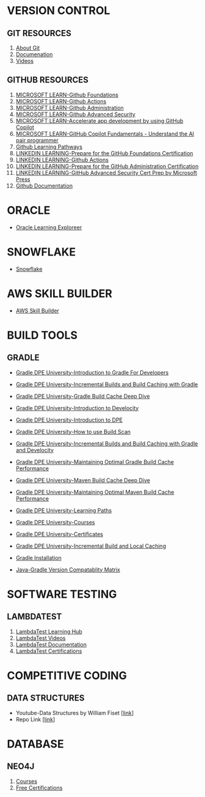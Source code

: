 # VERSION CONTROL
## GIT RESOURCES
1. <a href="https://git-scm.com/about" target="_blank">About Git</a>
1. <a href="https://git-scm.com/doc" target="_blank">Documenation</a>
1. <a href="https://git-scm.com/videos" target="_blank">Videos</a>

## GITHUB RESOURCES
1. <a href="https://learn.microsoft.com/en-us/collections/o1njfe825p602p?source=docs&sharingId=11F88745A88DCED9" target="_blank">MICROSOFT LEARN-Github Foundations</a>
2. <a href="https://learn.microsoft.com/en-us/collections/n5p4a5z7keznp5?&sharingId=11F88745A88DCED9" target="_blank">MICROSOFT LEARN-Github Actions</a>
3. <a href="https://learn.microsoft.com/en-us/collections/mom7u1gzjdxw03?&sharingId=11F88745A88DCED9" target="_blank">MICROSOFT LEARN-Github Administration</a>
4. <a href="https://learn.microsoft.com/en-us/collections/rqymc6yw8q5rey?&sharingId=11F88745A88DCED9" target="_blank">MICROSOFT LEARN-Github Advanced Security</a>
5. <a href="https://learn.microsoft.com/en-us/training/paths/accelerate-app-development-using-github-copilot/" target="_blank">MICROSOFT LEARN-Accelerate app development by using GitHub Copilot</a>
6. <a href="https://learn.microsoft.com/en-us/training/paths/copilot/" target="_blank">MICROSOFT LEARN-GitHub Copilot Fundamentals - Understand the AI pair programmer</a>
7. <a href="https://resources.github.com/learn/pathways/" target="_blank">Github Learning Pathways</a>
8. <a href="https://www.linkedin.com/learning/paths/prepare-for-the-github-foundations-certification?u=95141346" target="_blank">LINKEDIN LEARNING-Prepare for the GitHub Foundations Certification</a>
9. <a href="https://www.linkedin.com/learning-login/share?account=95141346&forceAccount=false&redirect=https%3A%2F%2Fwww.linkedin.com%2Flearning%2Fcert-prep-github-actions-by-microsoft-press%3Ftrk%3Dshare_ent_url%26shareId%3DaX2AUkmBRRaNL5KF0pSJzA%253D%253D" target="_blank">LINKEDIN LEARNING-Github Actions</a>
10. <a href="https://www.linkedin.com/learning/paths/prepare-for-the-github-administration-certification?u=95141346" target="_blank">LINKEDIN LEARNING-Prepare for the GitHub Administration Certification</a>
11. <a href="https://www.linkedin.com/learning-login/share?account=95141346&forceAccount=false&redirect=https%3A%2F%2Fwww.linkedin.com%2Flearning%2Fgithub-advanced-security-cert-prep-by-microsoft-press%3Ftrk%3Dshare_ent_url%26shareId%3Dj2KC15A1T2ikT9mmPc4rwQ%253D%253D" target="_blank">LINKEDIN LEARNING-GitHub Advanced Security Cert Prep by Microsoft Press</a>
12. <a href="https://docs.github.com/en" target="_blank">Github Documentation</a>

# ORACLE
- <a href="https://education.oracle.com/learning-explorer#startLearning" target="_blank">Oracle Learning Exploreer</a>
# SNOWFLAKE
- <a href="https://learn.snowflake.com/en/pages/hands-on-essentials-track/" target="_blank">Snowflake</a>


# AWS SKILL BUILDER
- <a href="https://skillbuilder.aws/" target="_blank">AWS Skill Builder</a>


# BUILD TOOLS
## GRADLE
- <a href="https://dpeuniversity.gradle.com/app/courses/012de84f-fcd3-45d4-9c4c-284382eb3f3f/?_gl=1*1ctwc33*_gcl_au*MTY0NDYxMzA5OC4xNzI3NzkwNTQ2*_ga*MTgyMjI3NTI3NS4xNzI3NzkwNTQ2*_ga_7W7NC6YNPT*MTcyNzgwNDExOS4zLjEuMTcyNzgwNDUxOC40My4wLjA." target="_blank">Gradle DPE University-Introduction to Gradle For Developers</a>
- <a href="https://dpeuniversity.gradle.com/app/courses/ec69d0b8-9171-4969-ac3e-82dea16f87b0" target="_blank">Gradle DPE University-Incremental Builds and Build Caching with Gradle</a>
- <a href="https://dpeuniversity.gradle.com/app/courses/54469478-55ba-416d-9cef-3b5aa33dd2a5" target="_blank">Gradle DPE University-Gradle Build Cache Deep Dive</a>
- <a href="https://dpeuniversity.gradle.com/app/courses/e79a2654-6854-4705-9bcd-c03a8de10401" target="_blank">Gradle DPE University-Introduction to Develocity</a>
- <a href="https://dpeuniversity.gradle.com/app/courses/536c7293-ffe8-4d1b-8875-8003498fba03" target="_blank">Gradle DPE University-Introduction to DPE</a>
- <a href="https://dpeuniversity.gradle.com/app/courses/b5069222-cfd0-4393-b645-7a2c713853d5" target="_blank">Gradle DPE University-How to use Build Scan</a>
- <a href="https://dpeuniversity.gradle.com/app/courses/eae82987-b490-450e-a469-55518c926020" target="_blank">Gradle DPE University-Incremental Builds and Build Caching with Gradle and Develocity</a>
- <a href="https://dpeuniversity.gradle.com/app/courses/4fcbecbc-7cff-449a-a509-07cf70403f0c" target="_blank">Gradle DPE University-Maintaining Optimal Gradle Build Cache Performance</a>
- <a href="https://dpeuniversity.gradle.com/app/courses/f7111189-93e5-4261-83a0-9d07082b7330" target="_blank">Gradle DPE University-Maven Build Cache Deep Dive</a>
- <a href="https://dpeuniversity.gradle.com/app/courses/2a033c85-e9dd-4a82-8511-b876ee500e3c" target="_blank">Gradle DPE University-Maintaining Optimal Maven Build Cache Performance</a>

- <a href="https://dpeuniversity.gradle.com/app/learning_paths" target="_blank">Gradle DPE University-Learning Paths</a>
- <a href="https://dpeuniversity.gradle.com/app/catalog" target="_blank">Gradle DPE University-Courses</a>
- <a href="https://dpeuniversity.gradle.com/app/certifications" target="_blank">Gradle DPE University-Certificates</a>

- <a href="https://github.com/gradle/dpeuni-gradle-incremental-and-caching-local" target="_blank">Gradle DPE University-Incremental Build and Local Caching</a>
- <a href="https://gradle.org/install/?_gl=1*thm9pc*_gcl_au*MTE0OTE5ODk5Mi4xNzIzODI2MTQz*_ga*MTYzODk5MDA1OS4xNzIzODI2MTQz*_ga_7W7NC6YNPT*MTcyMzgyNjE0My4xLjEuMTcyMzgyNjYxNy41OC4wLjA." target="_blank">Gradle Installation</a>
- <a href="https://docs.gradle.org/current/userguide/compatibility.html?_gl=1*thm9pc*_gcl_au*MTE0OTE5ODk5Mi4xNzIzODI2MTQz*_ga*MTYzODk5MDA1OS4xNzIzODI2MTQz*_ga_7W7NC6YNPT*MTcyMzgyNjE0My4xLjEuMTcyMzgyNjYxNy41OC4wLjA." target="_blank">Java-Gradle Version Compatablity Matrix</a>


# SOFTWARE TESTING
## LAMBDATEST
1. <a href="https://www.lambdatest.com/learning-hub/" target="_blank">LambdaTest Learning Hub</a>
1. <a href="https://www.lambdatest.com/video/" target="_blank">LambdaTest Videos</a>
1. <a href="https://www.lambdatest.com/support/docs/" target="_blank">LambdaTest Documentation</a>
1. <a href="https://www.lambdatest.com/certifications/" target="_blank">LambdaTest Certifications</a>

# COMPETITIVE CODING
## DATA STRUCTURES
- Youtube-Data Structures by William Fiset [<a href="https://youtube.com/playlist?list=PLDV1Zeh2NRsB6SWUrDFW2RmDotAfPbeHu&si=SV1TSlKKHES_H4VJ" target="_blank">link</a>]
- Repo Link [<a href="https://github.com/williamfiset/DEPRECATED-data-structures" target="_blank">link</a>]

# DATABASE
## NEO4J
1. <a href="https://graphacademy.neo4j.com/categories/" target="_blank">Courses</a>
1. <a href="https://graphacademy.neo4j.com/certifications/" target="_blank">Free Certifications</a>
